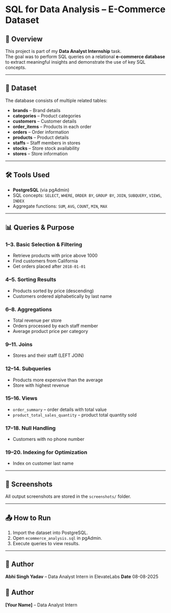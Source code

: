 # SQL for Data Analysis – E-Commerce Dataset

## 📌 Overview
This project is part of my **Data Analyst Internship** task.  
The goal was to perform SQL queries on a relational **e-commerce database** to extract meaningful insights and demonstrate the use of key SQL concepts.

---

## 📂 Dataset
The database consists of multiple related tables:
- **brands** – Brand details
- **categories** – Product categories
- **customers** – Customer details
- **order_items** – Products in each order
- **orders** – Order information
- **products** – Product details
- **staffs** – Staff members in stores
- **stocks** – Store stock availability
- **stores** – Store information

---

## 🛠 Tools Used
- **PostgreSQL** (via pgAdmin)
- SQL concepts: `SELECT`, `WHERE`, `ORDER BY`, `GROUP BY`, `JOIN`, `SUBQUERY`, `VIEWS`, `INDEX`
- Aggregate functions: `SUM`, `AVG`, `COUNT`, `MIN`, `MAX`

---

## 📊 Queries & Purpose

### **1–3. Basic Selection & Filtering**
- Retrieve products with price above 1000
- Find customers from California
- Get orders placed after `2018-01-01`

### **4–5. Sorting Results**
- Products sorted by price (descending)
- Customers ordered alphabetically by last name

### **6–8. Aggregations**
- Total revenue per store
- Orders processed by each staff member
- Average product price per category

### **9–11. Joins**
- Stores and their staff (LEFT JOIN)

### **12–14. Subqueries**
- Products more expensive than the average
- Store with highest revenue

### **15–16. Views**
- `order_summary` – order details with total value
- `product_total_sales_quantity` – product total quantity sold

### **17–18. Null Handling**
- Customers with no phone number

### **19–20. Indexing for Optimization**
- Index on customer last name

---

## 📸 Screenshots
All output screenshots are stored in the `screenshots/` folder.

---

## 📤 How to Run
1. Import the dataset into PostgreSQL.
2. Open `ecommerce_analysis.sql` in pgAdmin.
3. Execute queries to view results.

---
## 📅 Author
**Abhi Singh Yadav** – Data Analyst Intern in ElevateLabs
**Date** 08-08-2025
## 📅 Author
**[Your Name]** – Data Analyst Intern
